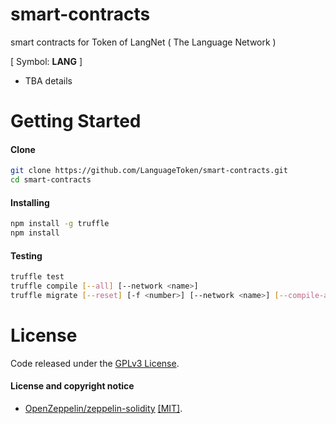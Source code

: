 # smart-contracts

smart contracts for Token of LangNet ( The Language Network )

[ Symbol: **LANG**  ]

- TBA details 

# Getting Started

#### Clone

```sh
git clone https://github.com/LanguageToken/smart-contracts.git
cd smart-contracts
```

#### Installing

```sh
npm install -g truffle
npm install
```

#### Testing

```sh
truffle test
truffle compile [--all] [--network <name>]
truffle migrate [--reset] [-f <number>] [--network <name>] [--compile-all] [--verbose-rpc]
```



# License

Code released under the [GPLv3 License](https://github.com/LanguageToken/smart-contracts/blob/master/LICENSE).

#### License and copyright notice

- [OpenZeppelin/zeppelin-solidity](https://github.com/OpenZeppelin/zeppelin-solidity) [[MIT]](https://github.com/OpenZeppelin/zeppelin-solidity/blob/master/LICENSE).


